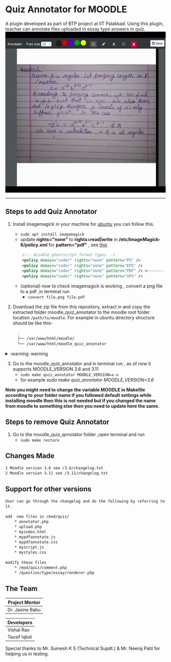 
# Quiz Annotator for MOODLE
A plugin developed as part of BTP project at IIT Palakkad. Using this plugin, teacher can annotate files uploaded in essay type answers in quiz.
![demo](/src/demo.gif)
___

## Steps to add Quiz Annotator

1. Install imagemagick in your machine for [ubuntu](https://linoxide.com/install-latest-imagemagick-on-ubuntu-20-04/)  you can follow this.
    * `sudo apt install imagemagick`
    *  update __rights="none"__ to __rights=read|write__ in __/etc/ImageMagick-6/policy.xml__  for __pattern="pdf"__ , see [this](https://askubuntu.com/questions/1181762/imagemagickconvert-im6-q16-no-images-defined)
    ```xml
        <!-- disable ghostscript format types -->
        <policy domain="coder" rights="none" pattern="PS" />
        <policy domain="coder" rights="none" pattern="EPS" />
        <policy domain="coder" rights="none" pattern="PDF" /> <------- Here!!
        <policy domain="coder" rights="none" pattern="XPS" />

    ```

    * (optional) now to check imagemagick is working , convert a png file to a pdf ,in terminal run 
        * `convert file.png file.pdf`  
2. Download the zip file from this repository, extract in and copy the extracted folder moodle_quiz_annotator to the moodle root folder location `/path/to/moodle`. For example in ubuntu directory structure should be like this-
    ```bash
      .
      ├── /var/www/html/moodle/
      └── /var/www/html/moodle_quiz_annotator
    ```

<details><summary> :warning: warning </summary>
 
#### after step 3 these files are going to be changed
    * moodle/quesiton/type/essay/renderer.php
    * moodle/mod/quiz/comment.php
</details>

 

3. Go to the moodle_quiz_annotator and in terminal run , as of now it supports MOODLE_VERSION 3.6 and 3.11
    * `sudo make quiz_annotator MOODLE_VERSION=x.x` 
    * for example _sudo make quiz_annotator MOODLE_VERSION=3.6_

__Note you might need to change the variable MOODLE in Makefile according to your folder name if you followed default settings while installing moodle then this is not needed but if you changed the name from moodle to something else then you need to update here the same.__ 



## Steps to remove Quiz Annotator 
1. Go to the moodle_quiz_qnnotator folder ,open terminal and run 
    * `sudo make restore`

## Changes Made
    1 Moodle version 3.6 see /3.6/changelog.txt
    2 Moodle version 3.11 see /3.11/changelog.txt
## Support for other versions
    User can go through the changelog and do the following by referring to it.

    add  new files in /mod/quiz/ 
        * annotator.php
        * upload.php 
        * myindex.html
        * mypdfannotate.js
        * mypdfannotate.css
        * myscript.js
        * mystyles.css 

    modify these files
        * /mod/quiz/comment.php
        * /question/type/essay/renderer.php

## The Team
| Project Mentor     |
|--------------------|
| Dr. Jasine Babu    |


| Developers         |
|--------------------|
|   Vishal Rao       |
|   Tausif Iqbal     |

Special thanks to Mr. Sumesh K S (Technical Supdt.) & Mr. Neeraj Patil for helping us in testing.
